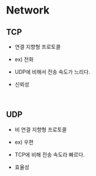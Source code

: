 # Network

## TCP

- 연결 지향형 프로토콜

- ex) 전화

- UDP에 비해서 전송 속도가 느리다. 

- 신뢰성

<br>

## UDP

- 비 연결 지향형 프로토콜

- ex) 우편

- TCP에 비해 전송 속도라 빠르다. 

- 효율성